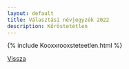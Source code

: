 ```yaml
---
layout: default
title: Választási névjegyzék 2022
description: Kőröstetétlen
---
```


{% include Kooxxrooxsteteetlen.html %}

[Vissza](./)